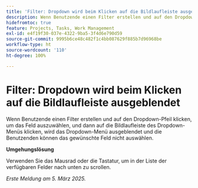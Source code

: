 ```yaml
---
title: 'Filter: Dropdown wird beim Klicken auf die Bildlaufleiste ausgeblendet'
description: Wenn Benutzende einen Filter erstellen und auf den Dropdown-Pfeil klicken, um das Feld auszuwählen, und dann auf die Bildlaufleiste des Dropdown-Menüs klicken, wird das Dropdown-Menü ausgeblendet und die Benutzenden können das gewünschte Feld nicht auswählen. Eine Umgehungslösung ist verfügbar.
hidefromtoc: true
feature: Projects, Tasks, Work Management
exl-id: e4f19f30-037e-4322-9ba5-3f4d6e790d59
source-git-commit: 9995b6ce48c482f1c4bb087629f885b7d96968be
workflow-type: ht
source-wordcount: '110'
ht-degree: 100%

---
```


# Filter: Dropdown wird beim Klicken auf die Bildlaufleiste ausgeblendet

Wenn Benutzende einen Filter erstellen und auf den Dropdown-Pfeil klicken, um das Feld auszuwählen, und dann auf die Bildlaufleiste des Dropdown-Menüs klicken, wird das Dropdown-Menü ausgeblendet und die Benutzenden können das gewünschte Feld nicht auswählen.

**Umgehungslösung**

Verwenden Sie das Mausrad oder die Tastatur, um in der Liste der verfügbaren Felder nach unten zu scrollen.

_Erste Meldung am 5. März 2025._
